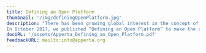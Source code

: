 ```yaml
---
title: Defining an Open Platform
thumbnail: '/img/definingOpenPlatform.jpg'
description: "There has been growing global interest in the concept of an Open Digital Platform for health and care based on open standards.<br><br>
In October 2017, we published “Defining an Open Platform” to make the case for open platforms and lay out a blueprint for an open platform architecture at a level of detail that would allow any willing party to build a first generation implementation of an open platform that would be interoperable with any other. Our proposal is based on HL7 FHIR, SNOMED-CT, IHE-XDS and openEHR and draws on pioneering work globally and in the UK that have proven how these standards can be used to build an open platform.<br><br>Since publication we have seen increasing interest in open platform approaches with open platform technology being implemented by a number of NHS Trusts, Genomics England and The City of Leeds for its PHR.<br><br>"
docURL: '/assets/Apperta_Defining_an_Open_Platform.pdf'
feedbackURL: mailto:info@apperta.org
---
```

